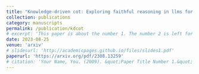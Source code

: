 ```yaml
---
title: "Knowledge-driven cot: Exploring faithful reasoning in llms for knowledge-intensive question answering"
collection: publications
category: manuscripts
permalink: /publication/kdcot
# excerpt: 'This paper is about the number 1. The number 2 is left for future work.'
date: 2023-08-25
venue: 'arxiv'
# slidesurl: 'http://academicpages.github.io/files/slides1.pdf'
paperurl: 'https://arxiv.org/pdf/2308.13259'
# citation: 'Your Name, You. (2009). &quot;Paper Title Number 1.&quot; <i>Journal 1</i>. 1(1).'
---
```


<!-- Equipped with Chain-of-Thought (CoT), Large language models (LLMs) have shown impressive reasoning ability in various downstream tasks. Even so, suffering from hallucinations and the inability to access external knowledge, LLMs often come with incorrect or unfaithful intermediate reasoning steps, especially in the context of answering knowledge-intensive tasks such as KBQA. To alleviate this issue, we propose a framework called Knowledge-Driven Chain-of-Thought (KD-CoT) to verify and modify reasoning traces in CoT via interaction with external knowledge, and thus overcome the hallucinations and error propagation. Concretely, we formulate the CoT rationale process of LLMs into a structured multi-round QA format. In each round, LLMs interact with a QA system that retrieves external knowledge and produce faithful reasoning traces based on retrieved precise answers. The structured CoT reasoning of LLMs is facilitated by our developed KBQA CoT collection, which serves as in-context learning demonstrations and can also be utilized as feedback augmentation to train a robust retriever. Extensive experiments on WebQSP and ComplexWebQuestion datasets demonstrate the effectiveness of proposed KD-CoT in task-solving reasoning generation, which outperforms the vanilla CoT ICL with an absolute success rate of 8.0% and 5.1%. Furthermore, our proposed feedback-augmented retriever outperforms the state-of-the-art baselines for retrieving knowledge, achieving significant improvement in Hit and recall performance. Our code and data are released on https://github.com/AdelWang/KD-CoT/tree/main. -->
